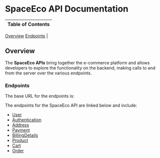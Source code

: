 # SpaceEco API Documentation

Table of Contents |
------------------|
[Overview](#Overview)
[Endpoints](#Endpoints)
|

## Overview

The **SpaceEco APIs** bring together the e-commerce platform and allows developers to explore the functionality on the backend, making calls to and from the server over the various endpoints.

### Endpoints

The base URL for the endpoints is: 

The endpoints for the SpaceEco API are linked below and include:
* [User](./User.md)
* [Authentication](./Authentication.md)
* [Address](./Address.md)
* [Payment](./Payment.md)
* [BillingDetails](./BillingDetails.md)
* [Product](./Product.md)
* [Cart](./Cart.md)
* [Order](./Order.md)